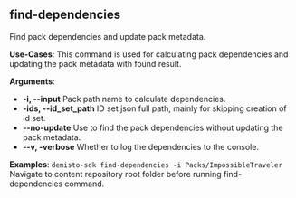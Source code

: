 ## find-dependencies
Find pack dependencies and update pack metadata.

**Use-Cases**:
This command is used for calculating pack dependencies and updating the pack metadata with found result.

**Arguments**:
* **-i, --input** Pack path name to calculate dependencies.
* **-ids, --id_set_path** ID set json full path, mainly for skipping creation of id set.
* **--no-update** Use to find the pack dependencies without updating the pack metadata.
* **--v, -verbose** Whether to log the dependencies to the console.

**Examples**:
`demisto-sdk find-dependencies -i Packs/ImpossibleTraveler`
Navigate to content repository root folder before running find-dependencies command.
